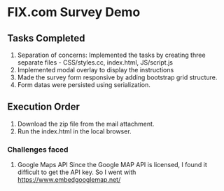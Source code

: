 # FIX.com Survey Demo

## Tasks Completed

1. Separation of concerns: Implemented the tasks by creating three separate files - CSS/styles.cc, index.html, JS/script.js
2. Implemented modal overlay to display the instructions
3. Made the survey form responsive by adding bootstrap grid structure.
4. Form datas were persisted using serialization.

## Execution Order
1. Download the zip file from the mail attachment.
2. Run the index.html in the local browser.

### Challenges faced
1. Google Maps API
Since the Google MAP API is licensed, I found it difficult to get the API key. So I went with https://www.embedgooglemap.net/
